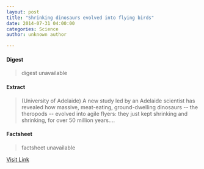 ```yaml
---
layout: post
title: "Shrinking dinosaurs evolved into flying birds"
date: 2014-07-31 04:00:00
categories: Science
author: unknown author

---
```



#### Digest
>digest unavailable

#### Extract
>(University of Adelaide) A new study led by an Adelaide scientist has revealed how massive, meat-eating, ground-dwelling dinosaurs -- the theropods -- evolved into agile flyers: they just kept shrinking and shrinking, for over 50 million years....

#### Factsheet
>factsheet unavailable

[Visit Link](http://www.eurekalert.org/pub_releases/2014-07/uoa-sde072814.php)



